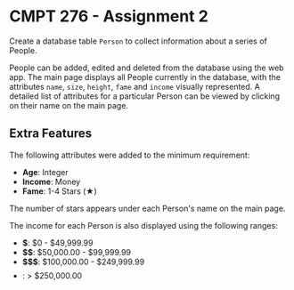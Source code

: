 # CMPT 276 - Assignment 2

Create a database table `Person` to collect information about a series of People.

People can be added, edited and deleted from the database using the web app. The main page displays all People currently in the database, with the attributes `name`, `size`, `height`, `fame` and `income` visually represented. A detailed list of attributes for a particular Person can be viewed by clicking on their name on the main page.

## Extra Features

The following attributes were added to the minimum requirement:
* **Age**: Integer
* **Income**: Money
* **Fame**: 1-4 Stars (★)

The number of stars appears under each Person's name on the main page.

The income for each Person is also displayed using the following ranges:
* **$**: $0 - $49,999.99
* **$$**: $50,000.00 - $99,999.99
* **$$$**: $100,000.00 - $249,999.99
* **$$$$**: > $250,000.00
